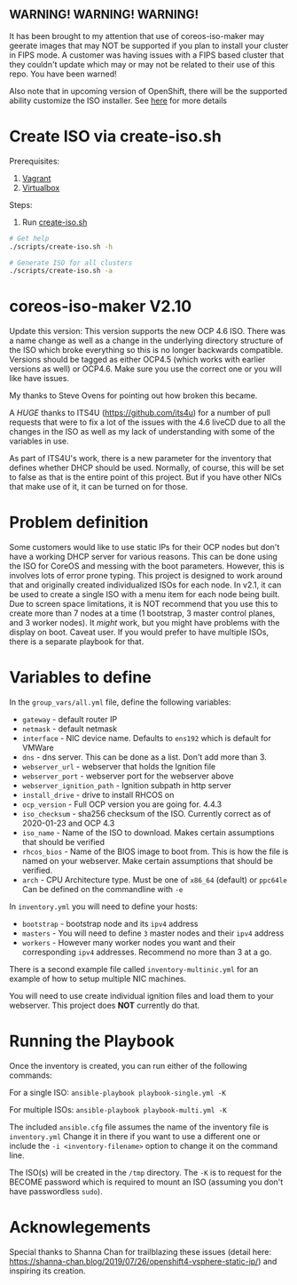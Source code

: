 ## WARNING!  WARNING!  WARNING!
It has been brought to my attention that use of coreos-iso-maker may geerate images that may NOT be supported
if you plan to install your cluster in FIPS mode.  A customer was having issues with a FIPS based cluster that
they couldn't update which may or may not be related to their use of this repo.  You have been warned!

Also note that in upcoming version of OpenShift, there will be the supported ability customize the ISO installer.
See [here](https://coreos.github.io/coreos-installer/cmd/iso/#coreos-installer-iso-customize) for more details

# Create ISO via create-iso.sh
Prerequisites:
1. [Vagrant](https://developer.hashicorp.com/vagrant/tutorials/getting-started/getting-started-install)
2. [Virtualbox](https://www.virtualbox.org/manual/ch02.html)

Steps:
1. Run [create-iso.sh](./scripts/create-iso.sh)
```sh
# Get help
./scripts/create-iso.sh -h

# Generate ISO for all clusters
./scripts/create-iso.sh -a
```

# coreos-iso-maker V2.10
Update this version:  This version supports the new OCP 4.6 ISO.  There was a name change as well as a change
in the underlying directory structure of the ISO which broke everything so this is no longer backwards compatible.
Versions should be tagged as either OCP4.5 (which works with earlier versions as well) or OCP4.6.  Make sure you
use the correct one or you will like have issues.

My thanks to Steve Ovens for pointing out how broken this became.

A *HUGE* thanks to ITS4U (https://github.com/its4u) for a number of pull requests that were to fix a lot
of the issues with the 4.6 liveCD due to all the changes in the ISO as well as my lack of understanding with some of 
the variables in use.

As part of ITS4U's work, there is a new parameter for the inventory that defines whether DHCP should be used.
Normally, of course, this will be set to false as that is the entire point of this project.  But if you have 
other NICs that make use of it, it can be turned on for those.

# Problem definition
Some customers would like to use static IPs for their OCP nodes but don't have a
working DHCP server for various reasons.  This can be done using the ISO for CoreOS
and messing with the boot parameters.  However, this is involves lots of error prone
typing.  This project is designed to work around that and originally created individualized ISOs
for each node.  In v2.1, it can be used to  create a single ISO with a menu item for each node being
built.  Due to screen space limitations, it is NOT recommend that you use this to create
more than 7 nodes at a time (1 bootstrap, 3 master control planes, and 3 worker nodes).
It _might_ work, but you might have problems with the display on boot.  Caveat user.
If you would prefer to have multiple ISOs, there is a separate playbook for that.

# Variables to define

In the `group_vars/all.yml` file, define the following variables:

* `gateway`  	- default router IP
* `netmask`  	- default netmask
* `interface` 	- NIC device name.  Defaults to `ens192` which is default for VMWare
* `dns`		- dns server.  This can be done as a list.  Don't add more than 3.
* `webserver_url` - webserver that holds the Ignition file
* `webserver_port` - webserver port for the webserver above
* `webserver_ignition_path` - Ignition subpath in http server
* `install_drive` - drive to install RHCOS on
* `ocp_version` 	- Full OCP version you are going for. 4.4.3
* `iso_checksum`	- sha256 checksum of the ISO.  Currently correct as of 2020-01-23 and OCP 4.3
* `iso_name`	- Name of the ISO to download.  Makes certain assumptions that should be verified
* `rhcos_bios`	- Name of the BIOS image to boot from.  This is how the file is named on your webserver.  Make certain assumptions that should be verified. 
* `arch`		- CPU Architecture type.  Must be one of `x86_64` (default) or `ppc64le` Can be defined on the commandline with `-e`

In `inventory.yml` you will need to define your hosts:

* `bootstrap`	- bootstrap node and its `ipv4` address
* `masters`	- You will need to define `3` master nodes and their `ipv4` address
* `workers`	- However many worker nodes you want and their corresponding `ipv4` addresses.  Recommend no more than 3 at a go.

There is a second example file called `inventory-multinic.yml` for an example of how to setup multiple NIC machines.

You will need to use create individual ignition files and load them to your webserver.
This project does **NOT** currently do that.

# Running the Playbook

Once the inventory is created, you can run either of the following commands:

For a single ISO:
`ansible-playbook playbook-single.yml -K`

For multiple ISOs:
`ansible-playbook playbook-multi.yml -K`

The included `ansible.cfg` file assumes the name of the inventory file is `inventory.yml`  Change it
in there if you want to use a different one or include the `-i <inventory-filename>` option to change it
on the command line.

The ISO(s) will be created in the `/tmp` directory.  The `-K` is to request for the BECOME password which is
required to mount an ISO (assuming you don't have passwordless `sudo`).

# Acknowlegements
Special thanks to Shanna Chan for trailblazing these issues (detail 
here: https://shanna-chan.blog/2019/07/26/openshift4-vsphere-static-ip/) and inspiring its creation.
